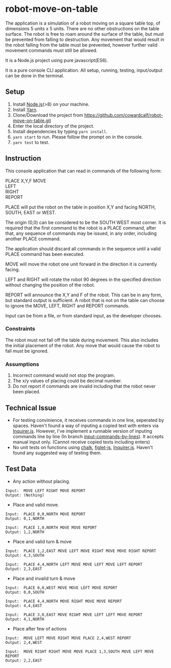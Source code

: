 # robot-move-on-table
The application is a simulation of a robot moving on a square table top, of dimensions 5 units x 5 units. There are no other obstructions on the table surface. The robot is free to roam around the surface of the table, but must be prevented from falling to destruction. Any movement that would result in the robot falling from the table must be prevented, however further valid movement commands must still be allowed.

It is a Node.js project using pure javascript(ES6).

It is a pure console CLI application. All setup, running, testing, input/output can be done in the terminal.

## Setup
1. Install [Node.js](https://nodejs.org/en/)(>8) on your machine.
1. Install [Yarn](https://yarnpkg.com/en/docs/install).
1. Clone/Download the project from https://github.com/cowardcalf/robot-move-on-table.git
1. Enter the local directory of the project.
1. Install dependencies by typing `yarn install`.
1. `yarn start` to run. Please follow the prompt on in the console.
1. `yarn test` to test.

## Instruction
This console application that can read in commands of the following form:  

PLACE X,Y,F 
MOVE  
LEFT  
RIGHT  
REPORT  

PLACE will put the robot on the table in position X,Y and facing NORTH, SOUTH, EAST or WEST.  

The origin (0,0) can be considered to be the SOUTH WEST most corner. It is required that the first command to the robot is a PLACE command, after that, any sequence of commands may be issued, in any order, including another PLACE command.  

The application should discard all commands in the sequence until a valid PLACE command has been executed.  

MOVE will move the robot one unit forward in the direction it is currently facing.  

LEFT and RIGHT will rotate the robot 90 degrees in the specified direction without changing the position of the robot.  

REPORT will announce the X,Y and F of the robot. This can be in any form, but standard output is sufficient. A robot that is not on the table can choose to ignore the MOVE, LEFT, RIGHT and REPORT commands.  

Input can be from a file, or from standard input, as the developer chooses.  

### Constraints  
The robot must not fall off the table during movement. This also includes the initial placement of the robot. Any move that would cause the robot to fall must be ignored.

### Assumptions
1. Incorrect command would not stop the program.
1. The x/y values of placing could be decimal number.
1. Do not report if commands are invalid including that the robot never been placed.

## Technical Issue

- For testing convinience, it receives commands in one line, seperated by spaces.
Haven't found a way of inputing a copied text with enters via [Inquirer.js](https://github.com/SBoudrias/Inquirer.js).
However, I've implement a runnable version of inputing commands line by line (In branch [input-commands-by-lines](https://github.com/cowardcalf/robot-move-on-table/tree/input-commands-by-lines)). 
It accepts manual input only. (Cannot receive copied texts including enters)
- No unit tests on functions using [chalk](https://github.com/chalk/chalk), [figlet-js](https://github.com/scottgonzalez/figlet-js), [Inquirer.js](https://github.com/SBoudrias/Inquirer.js). Haven't found any suggested way of testing them.

## Test Data
- Any action without placing.
```
Input:  MOVE LEFT RIGHT MOVE REPORT
Output: (Nothing)
```
- Place and valid move.
```
Input:  PLACE 0,0,NORTH MOVE REPORT
Output: 0,1,NORTH

Input:  PLACE 1,0,NORTH MOVE MOVE REPORT
Output: 1,2,NORTH
```
- Place and valid turn & move
```
Input:  PLACE 1,2,EAST MOVE LEFT MOVE RIGHT MOVE MOVE RIGHT REPORT
Output: 4,3,SOUTH

Input:  PLACE 4,4,NORTH LEFT MOVE MOVE LEFT MOVE LEFT REPORT
Output: 2,3,EAST
```
- Place and invalid turn & move
```
Input:  PLACE 0,0,WEST MOVE MOVE LEFT MOVE REPORT
Output: 0,0,SOUTH

Input:  PLACE 4,4,NORTH MOVE RIGHT MOVE MOVE REPORT
Output: 4,4,EAST

Input:  PLACE 3,0,EAST MOVE RIGHT MOVE LEFT LEFT MOVE REPORT
Output: 4,1,NORTH
```
- Place after few of actions
```
Input:  MOVE LEFT MOVE RIGHT MOVE PLACE 2,4,WEST REPORT
Output: 2,4,WEST

Input:  MOVE RIGHT RIGHT MOVE MOVE PLACE 1,3,SOUTH MOVE LEFT MOVE REPORT
Output: 2,2,EAST
```

